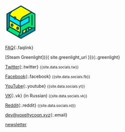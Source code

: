 <a class="logo" href="/">
  <img src="logo.png"/>
</a>

[FAQ](/faq){:.faqlink}

[Steam Greenlight]({{ site.greenlight_url }}){:.greenlight}

[Twitter](//twitter.com/VoxelTycoon){:.twitter} <small>{{site.data.socials.tw}}</small>

[Facebook](//facebook.com/VoxelTycoon){:.facebook} <small>{{site.data.socials.fb}} </small>

[YouTube](//youtube.com/c/voxeltycoongame){:.youtube} <small>{{site.data.socials.yt}} </small>

[VK](//vk.com/VoxelTycoon){:.vk} (in Russian) <small>{{site.data.socials.vk}}</small>

[Reddit](//reddit.com/r/voxeltycoon){:.reddit} <small>{{site.data.socials.rd}} </small>

[dev@voxeltycoon.xyz](mailto:dev@voxeltycoon.xyz){:.email}

[newsletter]({{site.newsletter_url}})
